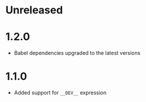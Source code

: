 # Unreleased

# 1.2.0
- Babel dependencies upgraded to the latest versions

# 1.1.0
- Added support for `__DEV__` expression
